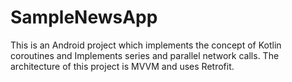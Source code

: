 # SampleNewsApp
This is an Android project which implements the concept of Kotlin coroutines and Implements series and parallel network calls. The architecture of this project is MVVM and uses Retrofit.
